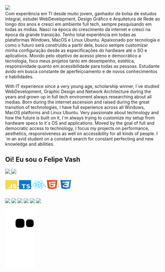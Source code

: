   <div>
    <img src="https://image.flaticon.com/icons/png/512/197/197386.png" />
  </div>
  Com experiência em TI desde muito jovem, ganhador de bolsa de estudos integral, estudei WebDevelopment, Design Gráfico e Arquitetura de Rede ao longo dos anos e cresci   em ambiente full tech, sempre pesquisando em todas as mídias.
  Nasci na época do crescimento da internet e cresci na época da grande transição.
  Tenho total experiência em todas as plataformas Windows, MacOS e Linux Ubuntu.
  Apaixonado por tecnologia e como o futuro será construído a partir dela, busco sempre customizar minha configuração desde as especificações do hardware até o SO e aplicativos.
  Movido pelo objetivo de acesso pleno e democrático a tecnologia, foco meus projetos tanto em desempenho, estética, responsividade quanto em acessibilidade para todas as pessoas.
  Estudante ávido em busca constante de aperfeiçoamento e de novos conhecimentos e habilidades.

  With IT experience since a very young age, scholarship winner, I´ve studied WebDevelopment, Graphic Design and Network Architecture during the years and grown up in full tech enviroment always researching about all medias. 
  Born during the internet ascension and raised during the great transition of technologies, I have full experience across all Windows, MacOS platforms and Linux Ubuntu.
  Very passionate about technology and how the future is built on it, I´m always trying to customize my setup from hardware specs to it´s OS and applications.
Moved by the goal of full and democratic access to technology, I focus my projects on performance, aesthetics, responsiveness as well on accessibility for all kinds of people.
  I´m an avid student on a constant search for constant perfecting and new knowledge and abilities.


## Oi! Eu sou o Felipe Vash 
 <div>
  <a href="https://github.com/felipevash">
  <img height="180em" src="https://github-readme-stats.vercel.app/api?username=felipevash&show_icons=true&theme=dracula&include_all_commits=true&count_private=true"/>
  <img height="180em" src="https://github-readme-stats.vercel.app/api/top-langs/?username=felipevash&layout=compact&langs_count=7&theme=dark"/>
</div>
<div style="display: inline_block"><br>
  <img align="center" alt="Vash-Js" height="30" width="40" src="https://raw.githubusercontent.com/devicons/devicon/master/icons/javascript/javascript-plain.svg">
  <img align="center" alt="Vash-Ts" height="30" width="40" src="https://raw.githubusercontent.com/devicons/devicon/master/icons/typescript/typescript-plain.svg">
  <img align="center" alt="Vash-React" height="30" width="40" src="https://raw.githubusercontent.com/devicons/devicon/master/icons/react/react-original.svg">
  <img align="center" alt="Vash-HTML" height="30" width="40" src="https://raw.githubusercontent.com/devicons/devicon/master/icons/html5/html5-original.svg">
  <img align="center" alt="Vash-CSS" height="30" width="40" src="https://raw.githubusercontent.com/devicons/devicon/master/icons/css3/css3-original.svg">
</div>
  
  ##
 
<div> 
  <a href="https://www.youtube.com/channel/UC_-uuuZbY0AAt9CViNzvc-Q" target="_blank"><img src="https://img.shields.io/badge/YouTube-FF0000?style=for-the-badge&logo=youtube&logoColor=white" target="_blank"></a>
  <a href="https://instagram.com/felipevash" target="_blank"><img src="https://img.shields.io/badge/-Instagram-%23E4405F?style=for-the-badge&logo=instagram&logoColor=white" target="_blank"></a>
 	<a href="https://www.twitch.tv/felipevash" target="_blank"><img src="https://img.shields.io/badge/Twitch-9146FF?style=for-the-badge&logo=twitch&logoColor=white" target="_blank"></a>
 <a href="https://discordapp.com/users/652249312687947777" target="_blank"><img src="https://img.shields.io/badge/Discord-7289DA?style=for-the-badge&logo=discord&logoColor=white" target="_blank"></a> 
  <a href = "mailto:felipe.vash.dev@gmail.com"><img src="https://img.shields.io/badge/-Gmail-%23333?style=for-the-badge&logo=gmail&logoColor=white" target="_blank"></a>
  <a href="https://www.linkedin.com/in/felipevash" target="_blank"><img src="https://img.shields.io/badge/-LinkedIn-%230077B5?style=for-the-badge&logo=linkedin&logoColor=white" target="_blank"></a> 
 
  ![Snake animation](https://github.com/rafaballerini/rafaballerini/blob/output/github-contribution-grid-snake.svg)
 
</div>
